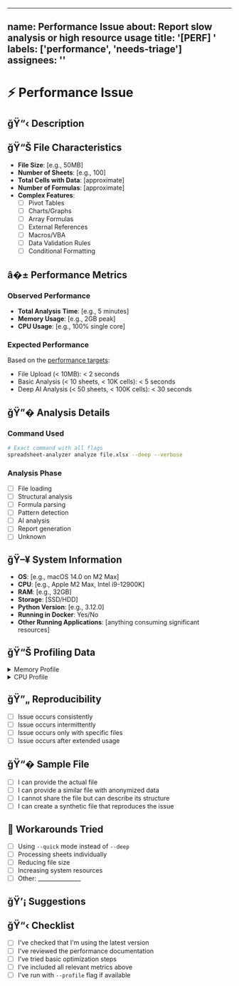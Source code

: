 ______________________________________________________________________

## name: Performance Issue about: Report slow analysis or high resource usage title: '[PERF] ' labels: ['performance', 'needs-triage'] assignees: ''

# ⚡ Performance Issue

## ğŸ“‹ Description

<!-- Describe the performance issue you're experiencing -->

## ğŸ“Š File Characteristics

- **File Size**: [e.g., 50MB]
- **Number of Sheets**: [e.g., 100]
- **Total Cells with Data**: [approximate]
- **Number of Formulas**: [approximate]
- **Complex Features**:
  - [ ] Pivot Tables
  - [ ] Charts/Graphs
  - [ ] Array Formulas
  - [ ] External References
  - [ ] Macros/VBA
  - [ ] Data Validation Rules
  - [ ] Conditional Formatting

## â�±️ Performance Metrics

### Observed Performance

- **Total Analysis Time**: [e.g., 5 minutes]
- **Memory Usage**: [e.g., 2GB peak]
- **CPU Usage**: [e.g., 100% single core]

### Expected Performance

Based on the [performance targets](../../docs/design/comprehensive-system-design.md#performance-targets-and-benchmarks):

- File Upload (< 10MB): < 2 seconds
- Basic Analysis (< 10 sheets, < 10K cells): < 5 seconds
- Deep AI Analysis (< 50 sheets, < 100K cells): < 30 seconds

## ğŸ”� Analysis Details

### Command Used

```bash
# Exact command with all flags
spreadsheet-analyzer analyze file.xlsx --deep --verbose
```

### Analysis Phase

<!-- Where does the slowdown occur? -->

- [ ] File loading
- [ ] Structural analysis
- [ ] Formula parsing
- [ ] Pattern detection
- [ ] AI analysis
- [ ] Report generation
- [ ] Unknown

## ğŸ–¥️ System Information

- **OS**: [e.g., macOS 14.0 on M2 Max]
- **CPU**: [e.g., Apple M2 Max, Intel i9-12900K]
- **RAM**: [e.g., 32GB]
- **Storage**: [SSD/HDD]
- **Python Version**: [e.g., 3.12.0]
- **Running in Docker**: Yes/No
- **Other Running Applications**: [anything consuming significant resources]

## ğŸ“Š Profiling Data

<!-- If possible, run with profiling enabled -->

<details>
<summary>Memory Profile</summary>

```
# Run with: uv run python -m memory_profiler spreadsheet_analyzer ...
<!-- Paste memory profile output -->
```

</details>

<details>
<summary>CPU Profile</summary>

```
# Run with: uv run python -m cProfile -o profile.stats spreadsheet_analyzer ...
<!-- Paste relevant profile output -->
```

</details>

## ğŸ”„ Reproducibility

- [ ] Issue occurs consistently
- [ ] Issue occurs intermittently
- [ ] Issue occurs only with specific files
- [ ] Issue occurs after extended usage

## ğŸ“� Sample File

<!-- Can you provide a file that demonstrates the issue? -->

- [ ] I can provide the actual file
- [ ] I can provide a similar file with anonymized data
- [ ] I cannot share the file but can describe its structure
- [ ] I can create a synthetic file that reproduces the issue

## 🚀 Workarounds Tried

<!-- What have you tried to improve performance? -->

- [ ] Using `--quick` mode instead of `--deep`
- [ ] Processing sheets individually
- [ ] Reducing file size
- [ ] Increasing system resources
- [ ] Other: \_\_\_\_\_\_\_\_\_\_\_\_\_\_\_

## ğŸ’¡ Suggestions

<!-- Any ideas for performance improvements? -->

## ğŸ“‹ Checklist

- [ ] I've checked that I'm using the latest version
- [ ] I've reviewed the performance documentation
- [ ] I've tried basic optimization steps
- [ ] I've included all relevant metrics above
- [ ] I've run with `--profile` flag if available
